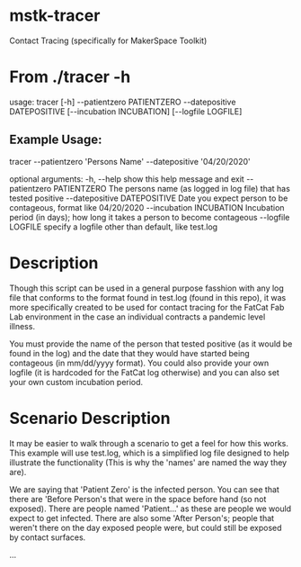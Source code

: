 # mstk-tracer
Contact Tracing (specifically for MakerSpace Toolkit)

# From ./tracer -h
usage: tracer [-h] --patientzero PATIENTZERO --datepositive DATEPOSITIVE [--incubation INCUBATION] [--logfile LOGFILE]

Example Usage:
--------------------------------
tracer --patientzero 'Persons Name' --datepositive '04/20/2020'

optional arguments:
  -h, --help            show this help message and exit
  --patientzero PATIENTZERO
                        The persons name (as logged in log file) that has tested positive
  --datepositive DATEPOSITIVE
                        Date you expect person to be contageous, format like 04/20/2020
  --incubation INCUBATION
                        Incubation period (in days); how long it takes a person to become contageous
  --logfile LOGFILE     specify a logfile other than default, like test.log
  
# Description
Though this script can be used in a general purpose fasshion with any log file that conforms to the format found in test.log (found in this repo), it was more specifically created to be used for contact tracing for the FatCat Fab Lab environment in the case an individual contracts a pandemic level illness.

You must provide the name of the person that tested positive (as it would be found in the log) and the date that they would have started being contageous (in mm/dd/yyyy format). You could also provide your own logfile (it is hardcoded for the FatCat log otherwise) and you can also set your own custom incubation period.

# Scenario Description
It may be easier to walk through a scenario to get a feel for how this works. This example will use test.log, which is a simplified log file designed to help illustrate the functionality (This is why the 'names' are named the way they are).

We are saying that 'Patient Zero' is the infected person. You can see that there are 'Before Person's that were in the space before hand (so not exposed). There are people named 'Patient...' as these are people we would expect to get infected. There are also some 'After Person's; people that weren't there on the day exposed people were, but could still be exposed by contact surfaces.

...
